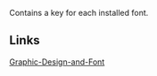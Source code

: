Contains a key for each installed font.

## Links

[Graphic-Design-and-Font](https://github.com/ReneNyffenegger/Graphic-Design-and-Font)
